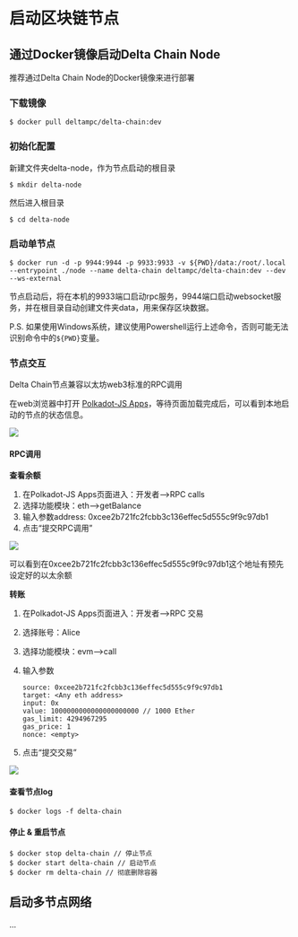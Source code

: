 # 启动区块链节点

## 通过Docker镜像启动Delta Chain Node

推荐通过Delta Chain Node的Docker镜像来进行部署

### 下载镜像

```text
$ docker pull deltampc/delta-chain:dev
```

### 初始化配置

新建文件夹delta-node，作为节点启动的根目录

```text
$ mkdir delta-node
```

然后进入根目录

```text
$ cd delta-node
```

### 启动单节点

```text
$ docker run -d -p 9944:9944 -p 9933:9933 -v ${PWD}/data:/root/.local --entrypoint ./node --name delta-chain deltampc/delta-chain:dev --dev --ws-external
```

节点启动后，将在本机的9933端口启动rpc服务，9944端口启动websocket服务，并在根目录自动创建文件夹data，用来保存区块数据。

P.S. 如果使用Windows系统，建议使用Powershell运行上述命令，否则可能无法识别命令中的`${PWD}`变量。

### 节点交互

Delta Chain节点兼容以太坊web3标准的RPC调用

在web浏览器中打开 [Polkadot-JS Apps](https://polkadot.js.org/apps/?rpc=ws%3A%2F%2F127.0.0.1%3A9944#/explorer)，等待页面加载完成后，可以看到本地启动的节点的状态信息。

![](../.gitbook/assets/deltachain-polkadot-info.png)


#### RPC调用

**查看余额**

1. 在Polkadot-JS Apps页面进入：开发者--&gt;RPC calls
2. 选择功能模块：eth--&gt;getBalance
3. 输入参数address: 0xcee2b721fc2fcbb3c136effec5d555c9f9c97db1
4. 点击“提交RPC调用”

![](../.gitbook/assets/delta-chain-getBalance.png)

可以看到在0xcee2b721fc2fcbb3c136effec5d555c9f9c97db1这个地址有预先设定好的以太余额

**转账**

1. 在Polkadot-JS Apps页面进入：开发者--&gt;RPC 交易
2. 选择账号：Alice
3. 选择功能模块：evm--&gt;call
4. 输入参数

   ```text
   source: 0xcee2b721fc2fcbb3c136effec5d555c9f9c97db1
   target: <Any eth address>
   input: 0x
   value: 1000000000000000000000 // 1000 Ether
   gas_limit: 4294967295
   gas_price: 1
   nonce: <empty>
   ```

5. 点击“提交交易”

![](../.gitbook/assets/detachain-transfer.png)


#### 查看节点log

```text
$ docker logs -f delta-chain
```

#### 停止 & 重启节点

```text
$ docker stop delta-chain // 停止节点
$ docker start delta-chain // 启动节点
$ docker rm delta-chain // 彻底删除容器
```



## 启动多节点网络

...

